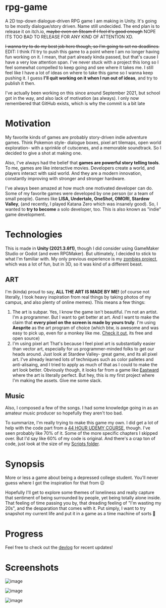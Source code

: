 # rpg-game
A 2D top-down dialogue-driven RPG game I am making in Unity. It's going to be mostly dialogue/story driven. Name still undecided. The end plan is to release it on itch.io, ~~maybe even on Steam if I feel it's good enough~~ NOPE ITS TOO BAD TO RELEASE FOR ANY KIND OF ATTENTION XD. 

~~I wanna try to do my best job here though, so I'm going to set no deadlines.~~ EDIT: I think I'll try to push this game to a point where I am no longer having fun working on it. I mean, that part already kinda passed, but that's cause I have a very low attention span. I've never stuck with a project this long so I feel somewhat compelled to keep going and see where it takes me. I still feel like I have a lot of ideas on where to take this game so I wanna keep pushing it. I guess **I'll quit working on it when I run out of ideas**, and try to publish it then.

I've actually been working on this since around September 2021, but school got in the way, and also lack of motivation (as always). I only now remembered that GitHub exists, which is why the commit is a bit late

# Motivation
My favorite kinds of games are probably story-driven indie adventure games. Think Pokemon style- dialogue boxes, pixel art tilemaps, open world exploration- with a sprinkle of cutscenes, and a memorable soundtrack. So I decided to give a shot at making one. 

Also, I've always had the belief that **games are powerful story telling tools**. To me, games are like interactive movies. Developers create a world, and players interact with said world. And they are a modern innovation, constantly improving with stronger and stronger hardware. 

I've always been amazed at how much one motivated developer can do. Some of my favorite games were developed by one person (or a team of small people). Games like **LISA, Undertale, OneShot, OMORI, Stardew Valley**, (and recently, I played Katana Zero which was insanely good). So, I wanted to **try to become** a solo developer, too. This is also known as "indie" game development.

# Technologies
This is made in **Unity (2021.3.6f1)**, though I did consider using GameMaker Studio or Godot (and even RPGMaker).
But ultimately, I decided to stick to what I'm familiar with. My only previous experience is my [zombies project](https://github.com/reigenatk/zombiez), which was a lot of fun, but in 3D, so it was kind of a different beast.

## ART

I'm (kinda) proud to say, **ALL THE ART IS MADE BY ME!** (of course not literally, I took heavy inspiration from real things by taking photos of my campus, and also plenty of online memes). This means a few things:

1. The art is subpar. 
    Yes, I know the game isn't beautiful. I'm not an artist. I'm a programmer. But I want to get better at art. And I want to make the claim that **every pixel on the screen is made by yours truly**. I'm using **Aesprite** as the art program of choice (which btw, is awesome and was easy to pick up, even for a monkey like me. [Check it out](https://github.com/aseprite/aseprite), its free and open source)
2. I'm using pixel art
    That's because I feel pixel art is substantially easier than vector art, especially for us programmer-minded folks to get our heads around. Just look at Stardew Valley- great game, and its all pixel art. I've already learned lots of techniques such as color palletes and anti-alisaing, and I tried to apply as much of that as I could to make the art look better. Obviously though, it looks far from a game like [Eastward](https://preview.redd.it/54u005ly3rh71.jpg?width=1920&format=pjpg&auto=webp&s=c31dc37a81b1788950b886bdcc7846c8878a92ec) where the art is literally perfect. But hey, this is my first project where I'm making the assets. Give me some slack.

## Music

Also, I composed a few of the songs. I had some knowledge going in as an amateur music producer so hopefully they aren't too bad.

To summarize, I'm really trying to make this game my own. I did get a lot of help with the code part from a [44 HOUR UDEMY COURSE](https://www.udemy.com/course/unity-2d-game-developer-course-farming-rpg/), though. I've seen probably like 70% of it. Some of the more specific chapters I skipped over. But I'd say like 60% of my code is original. And there's a crap ton of code, just look at the size of my [Scripts folder](https://github.com/reigenatk/rpg-game/tree/master/Assets/Scripts).

# Synopsis
More or less a game about being a depressed college student. You'll never guess where I got the inspiration for that from 😉

Hopefully I'll get to explore some themes of loneliness and really capture that sentiment of being surrounded by people, yet being totally alone inside. That feeling of time passing you by, that dreading feeling of "I'm wasting my 20s", and the desparation that comes with it. Put simply, I want to try snapshot my current life and put it in a game as a time machine of sorts 💩

# Progress
Feel free to check out the [devlog](https://github.com/reigenatk/rpg-game/blob/master/devlog.md) for recent updates!

# Screenshots

![image](https://user-images.githubusercontent.com/69275171/190540075-f7da64eb-3efb-49bf-8670-a1acc11e6b92.png)

![image](https://user-images.githubusercontent.com/69275171/190540144-6dd2f5c5-b51f-4e33-8464-eb40564fc295.png)

![image](https://user-images.githubusercontent.com/69275171/207747128-ec7e3bec-e477-4496-9210-58c010a4fd89.png)
